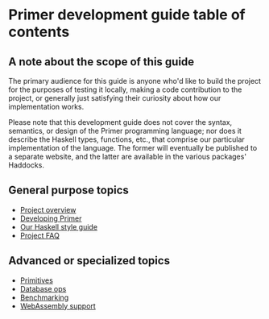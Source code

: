 # Primer development guide table of contents

## A note about the scope of this guide

The primary audience for this guide is anyone who'd like to build the
project for the purposes of testing it locally, making a code
contribution to the project, or generally just satisfying their
curiosity about how our implementation works.

Please note that this development guide does not cover the syntax,
semantics, or design of the Primer programming language; nor does it
describe the Haskell types, functions, etc., that comprise our
particular implementation of the language. The former will eventually
be published to a separate website, and the latter are available in
the various packages' Haddocks.

## General purpose topics

* [Project overview](project-overview.md)
* [Developing Primer](developing.md)
* [Our Haskell style guide](haskell-style-guide.md)
* [Project FAQ](project-faq.md)

## Advanced or specialized topics

* [Primitives](primitives.md)
* [Database ops](database.md)
* [Benchmarking](benchmarking.md)
* [WebAssembly support](wasm.md)
